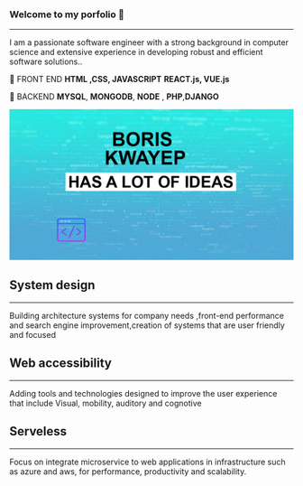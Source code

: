 ### Welcome to my porfolio 👋
-----------------------------
I am a passionate software engineer with a strong background in computer science and extensive experience in developing robust and efficient software solutions..

:rocket: FRONT END **HTML ,CSS, JAVASCRIPT** **REACT.js, VUE.js**

:notebook: BACKEND **MYSQL**,  **MONGODB**,  **NODE** , **PHP**,**DJANGO**

![](design.png)

## System design
---------------------
Building architecture systems for company needs ,front-end performance
                    and search engine improvement,creation of systems that are user friendly and focused


## Web accessibility
---------------------
Adding tools and technologies designed to improve the user experience
                    that include Visual, mobility, auditory and cognotive 


## Serveless
---------------------

Focus on  integrate microservice to  web applications in infrastructure such as azure and aws,
                    for  performance, productivity and scalability.
